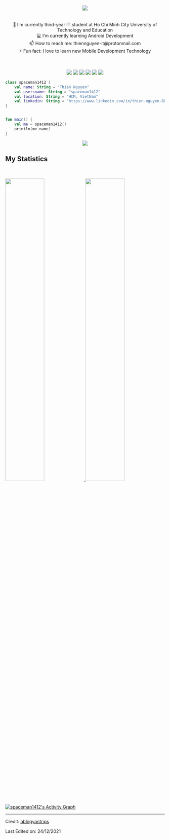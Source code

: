 <h1 align="center">
  <a href="https://git.io/typing-svg">
    <img src="https://readme-typing-svg.herokuapp.com?size=25&color=0464F7&center=true&lines=Welcome+to+my+wall;This+is+Thien+Nguyen">
  </a>
</h1>

<p align="center">
  <br>
    🔭 I’m currently third-year IT student at Ho Chi Minh City University of Technology and Education
  <br>
    💻 I’m currently learning Android Development
  <br>
    📫 How to reach me: thiennguyen-it@protonmail.com
  <br>
    ⚡ Fun fact: I love to learn new Mobile Development Technology
</p>

<br>

<p>
<div align="center">
  <img src="https://img.shields.io/badge/Android-3DDC84?style=for-the-badge&logo=android&logoColor=white">
  <img src="https://img.shields.io/badge/Kotlin-0095D5?&style=for-the-badge&logo=kotlin&logoColor=white">
  <img src="https://img.shields.io/badge/Java-ED8B00?style=for-the-badge&logo=java&logoColor=white">
  <img src="https://img.shields.io/badge/Xamarin-3498DB?style=for-the-badge&logo=xamarin&logoColor=white">
  <img src="https://img.shields.io/badge/Flutter-02569B?style=for-the-badge&logo=flutter&logoColor=white">
  <img src="https://img.shields.io/badge/Dart-0175C2?style=for-the-badge&logo=dart&logoColor=white">
</div>
</p>

```kotlin
class spaceman1412 {
    val name: String = "Thien Nguyen"
    val usersname: String = "spaceman1412"
    val location: String = "HCM, VietNam"
    val linkedin: String = "https://www.linkedin.com/in/thien-nguyen-88544b12a/"
}


fun main() {
    val me = spaceman1412()
    println(me.name)
}

```

<div align="center">
  <a href="https://open.spotify.com/user/5r0bqksncuu1laz42oielo1eq">
    <img src="https://spotify-recently-played-readme.vercel.app/api?user=5r0bqksncuu1laz42oielo1eq" >
  </a>
</div>

<!--
<div align="center">
  <a href="https://open.spotify.com/user/6s6pbtefezpookh8gwnkko15v">
    <img src="https://spotify-readme-theta-virid.vercel.app/api?scan=true&theme=dark" width="240px">
  </a>
</div>
-->

## My Statistics

<br/>
<p align="left">
  <a href="https://github.com/spaceman1412">
  <img width="49.5%" src="https://github-readme-stats.vercel.app/api?username=spaceman1412&show_icons=true&theme=gruvbox&hide_border=true" />
    <img width="49.5%" src="https://github-readme-streak-stats.herokuapp.com/?user=spaceman1412&theme=gruvbox&hide_border=true" />
  </a>
</p>
<br>

[![spaceman1412's Activity Graph](https://activity-graph.herokuapp.com/graph?username=spaceman1412&custom_title=spaceman1412's%20Contribution%20Graph&theme=gruvbox&bg_color=282828&hide_border=true&line=d1a01f&point=c58545)](https://github.com/spaceman1412)

---

Credit: [abhigyantrips](https://github.com/abhigyantrips)

Last Edited on: 24/12/2021
